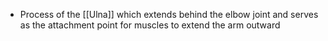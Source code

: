 - Process of the [[Ulna]] which extends behind the elbow joint and serves as the attachment point for muscles to extend the arm outward